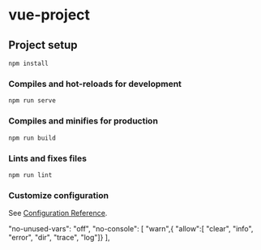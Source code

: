 # vue-project

## Project setup
```
npm install
```

### Compiles and hot-reloads for development
```
npm run serve
```

### Compiles and minifies for production
```
npm run build
```

### Lints and fixes files
```
npm run lint
```

### Customize configuration
See [Configuration Reference](https://cli.vuejs.org/config/).


"no-unused-vars": "off",
    "no-console": [
      "warn",{ "allow":[ "clear", "info", "error", "dir", "trace", "log"]}
    ],